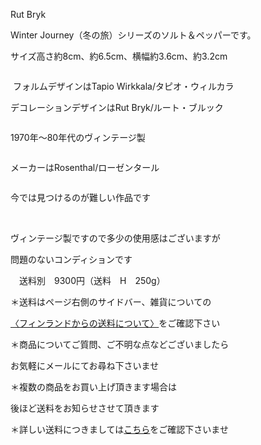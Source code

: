 <link rel="stylesheet" type="text/css" href="/assets/css/styles.css">

Rut Bryk

Winter Journey（冬の旅）シリーズのソルト＆ペッパーです。

サイズ高さ約8cm、約6.5cm、横幅約3.6cm、約3.2cm

<img alt="" src="http://blog.cnobi.jp/v1/blog/user/71e35865e9e62f3f9d70420d6124d2ab/1669297342"/> 

 フォルムデザインはTapio Wirkkala/タピオ・ウィルカラ

デコレーションデザインはRut Bryk/ルート・ブルック

<img alt="" src="http://blog.cnobi.jp/v1/blog/user/71e35865e9e62f3f9d70420d6124d2ab/1669294335"/>

1970年～80年代のヴィンテージ製

<img alt="" src="http://blog.cnobi.jp/v1/blog/user/71e35865e9e62f3f9d70420d6124d2ab/1669294336"/> 

メーカーはRosenthal/ローゼンタール

<img alt="" src="http://blog.cnobi.jp/v1/blog/user/71e35865e9e62f3f9d70420d6124d2ab/1669294337"/> 

今では見つけるのが難しい作品です

<img alt="" src="http://blog.cnobi.jp/v1/blog/user/71e35865e9e62f3f9d70420d6124d2ab/1669294338"/> 

<img alt="" src="http://blog.cnobi.jp/v1/blog/user/71e35865e9e62f3f9d70420d6124d2ab/1669294339"/> 

<img alt="" src="http://blog.cnobi.jp/v1/blog/user/71e35865e9e62f3f9d70420d6124d2ab/1669294340"/> 

<img alt="" src="http://blog.cnobi.jp/v1/blog/user/71e35865e9e62f3f9d70420d6124d2ab/1669294341"/> 

ヴィンテージ製ですので多少の使用感はございますが

問題のないコンディションです

　送料別　9300円（送料　H　250g）

＊送料はページ右側のサイドバー、雑貨についての

[〈フィンランドからの送料について〉](https://dkzakka.github.io/2005/03/31/雑貨について.html)をご確認下さい

＊商品についてご質問、ご不明な点などございましたら

お気軽にメールにてお尋ね下さいませ

 

 ＊複数の商品をお買い上げ頂きます場合は

 後ほど送料をお知らせさせて頂きます

 ＊詳しい送料につきましては[こちら](http://dkzakka.blog.shinobi.jp/Entry/3385/)をご確認下さいませ